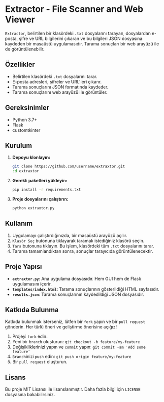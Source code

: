 # Extractor - File Scanner and Web Viewer

`Extractor`, belirtilen bir klasördeki `.txt` dosyalarını tarayan, dosyalardan e-posta, şifre ve URL bilgilerini çıkaran ve bu bilgileri JSON dosyasına kaydeden bir masaüstü uygulamasıdır. Tarama sonuçları bir web arayüzü ile de görüntülenebilir.

## Özellikler

- Belirtilen klasördeki `.txt` dosyalarını tarar.
- E-posta adresleri, şifreler ve URL'leri çıkarır.
- Tarama sonuçlarını JSON formatında kaydeder.
- Tarama sonuçlarını web arayüzü ile görüntüler.

## Gereksinimler

- Python 3.7+
- Flask
- customtkinter

## Kurulum

1. **Depoyu klonlayın:**

    ```bash
    git clone https://github.com/username/extraxtor.git
    cd extraxtor
    ```

2. **Gerekli paketleri yükleyin:**

    ```bash
    pip install -r requirements.txt
    ```

3. **Proje dosyalarını çalıştırın:**

    ```bash
    python extraxtor.py
    ```

## Kullanım

1. Uygulamayı çalıştırdığınızda, bir masaüstü arayüzü açılır.
2. `Klasör Seç` butonuna tıklayarak taramak istediğiniz klasörü seçin.
3. `Tara` butonuna tıklayın. Bu işlem, klasördeki tüm `.txt` dosyalarını tarar.
4. Tarama tamamlandıktan sonra, sonuçlar tarayıcıda görüntülenecektir.

## Proje Yapısı

- **`extraxtor.py`**: Ana uygulama dosyasıdır. Hem GUI hem de Flask uygulamasını içerir.
- **`templates/index.html`**: Tarama sonuçlarının gösterildiği HTML sayfasıdır.
- **`results.json`**: Tarama sonuçlarının kaydedildiği JSON dosyasıdır.

## Katkıda Bulunma

Katkıda bulunmak isterseniz, lütfen bir `fork` yapın ve bir `pull request` gönderin. Her türlü öneri ve geliştirme önerisine açığız!

1. Projeyi `fork` edin.
2. Yeni bir `branch` oluşturun: `git checkout -b feature/my-feature`
3. Değişikliklerinizi yapın ve `commit` yapın: `git commit -am 'Add some feature'`
4. `Branch`inizi `push` edin: `git push origin feature/my-feature`
5. Bir `pull request` oluşturun.

## Lisans

Bu proje MIT Lisansı ile lisanslanmıştır. Daha fazla bilgi için `LICENSE` dosyasına bakabilirsiniz.
